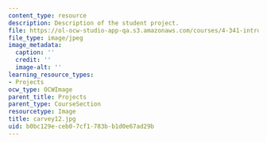```yaml
---
content_type: resource
description: Description of the student project.
file: https://ol-ocw-studio-app-qa.s3.amazonaws.com/courses/4-341-introduction-to-photography-fall-2002/b0bc129eceb07cf1783bb1d0e67ad29b_carvey12.jpg
file_type: image/jpeg
image_metadata:
  caption: ''
  credit: ''
  image-alt: ''
learning_resource_types:
- Projects
ocw_type: OCWImage
parent_title: Projects
parent_type: CourseSection
resourcetype: Image
title: carvey12.jpg
uid: b0bc129e-ceb0-7cf1-783b-b1d0e67ad29b
---
```

